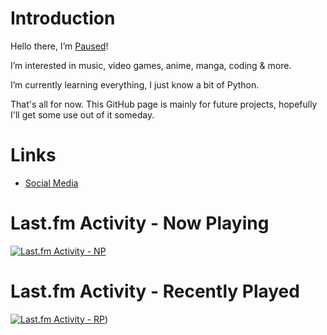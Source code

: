 # Introduction
Hello there, I’m [Paused](https://pausedweb.carrd.co)!

I’m interested in music, video games, anime, manga, coding & more.

I’m currently learning everything, I just know a bit of Python.

That's all for now. This GitHub page is mainly for future projects, hopefully I'll get some use out of it someday.

# Links
- [Social Media](https://pausedweb.carrd.co/#social-networks)

# Last.fm Activity - Now Playing
[![Last.fm Activity - NP](https://github-readme-lastfm-stats.netlify.app/.netlify/functions/card?user=PausedMusic&theme=dimmed&show_scrobbles=false)](https://www.last.fm/user/PausedMusic)

# Last.fm Activity - Recently Played
[![Last.fm Activity - RP](https://lastfm-recently-played.vercel.app/api?user=PausedMusic)](https://github.com/JeffreyCA/lastfm-recently-played-readme))
